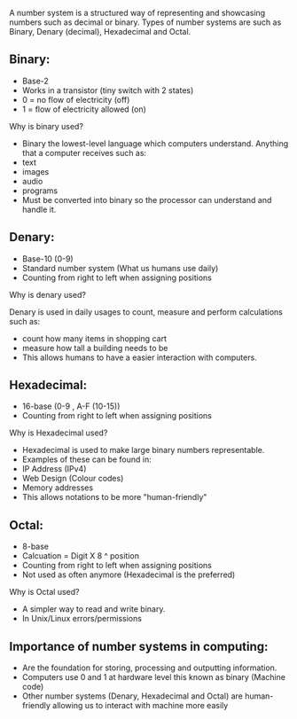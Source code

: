 A number system is a structured way of representing and showcasing numbers such as decimal or binary.
Types of number systems are such as Binary, Denary (decimal), Hexadecimal and Octal.

## Binary:
- Base-2
- Works in a transistor (tiny switch with 2 states)
- 0 = no flow of electricity (off)
- 1 = flow of electricity allowed (on)

Why is binary used?
- Binary the lowest-level language which computers understand. Anything that a computer receives such as:
- text
- images
- audio
- programs
- Must be converted into binary so the processor can understand and handle it.

## Denary:
- Base-10 (0-9)
- Standard number system (What us humans use daily)
- Counting from right to left when assigning positions

Why is denary used?

Denary is used in daily usages to count, measure and perform calculations such as:
- count how many items in shopping cart
- measure how tall a building needs to be
- This allows humans to have a easier interaction with computers.

## Hexadecimal:
- 16-base (0-9 , A-F (10-15))
- Counting from right to left when assigning positions

Why is Hexadecimal used?
- Hexadecimal is used to make large binary numbers representable. 
- Examples of these can be found in:
- IP Address (IPv4)
- Web Design (Colour codes)
- Memory addresses
- This allows notations to be more "human-friendly"

## Octal:
- 8-base
- Calcuation = Digit X 8 ^ position
- Counting from right to left when assigning positions
- Not used as often anymore (Hexadecimal is the preferred)

Why is Octal used?
- A simpler way to read and write binary.
- In Unix/Linux errors/permissions

## Importance of number systems in computing:
- Are the foundation for storing, processing and outputting information. 
- Computers use 0 and 1 at hardware level this known as binary (Machine code)
- Other number systems (Denary, Hexadecimal and Octal) are human-friendly allowing us to interact with machine more easily